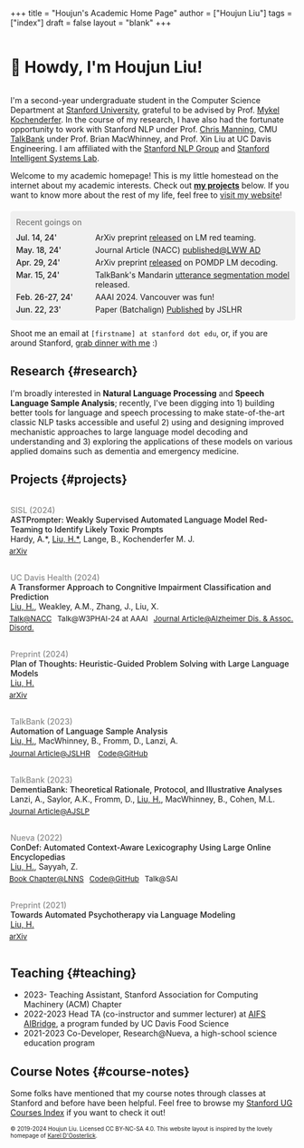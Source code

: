 +++
title = "Houjun's Academic Home Page"
author = ["Houjun Liu"]
tags = ["index"]
draft = false
layout = "blank"
+++

<h1 style="display:inline-block"> 👋 Howdy, I'm Houjun Liu! </h1>

I'm a second-year undergraduate student in the Computer Science Department at [Stanford University](https://www.stanford.edu/), grateful to be advised by Prof. [Mykel Kochenderfer](https://mykel.kochenderfer.com/). In the course of my research, I have also had the fortunate opportunity to work with Stanford NLP under Prof. [Chris Manning](https://nlp.stanford.edu/~manning/), CMU [TalkBank](https://talkbank.org/) under Prof. Brian MacWhinney, and Prof. Xin Liu at UC Davis Engineering. I am affiliated with the [Stanford NLP Group](https://nlp.stanford.edu/) and [Stanford Intelligent Systems Lab](https://sisl.stanford.edu/).

Welcome to my academic homepage! This is my little homestead on the internet about my academic interests. Check out ****[my projects](#projects)**** below. If you want to know more about the rest of my life, feel free to [visit my website](https://www.jemoka.com/)!

<div style="background-color: #f0f0f0; padding: 1px 10px; border-radius: 5px; margin-top: 20px">
<div style="margin: 10px 0">
<span style="color: #262626; font-weight:500; color: #292929; opacity:0.6; font-size: 14px">Recent goings on</span>
<div style="margin-top: 10px; display: grid; column-gap: 20px; row-gap: 5px; grid-template-columns: 120px auto">
<span style="font-weight: 500">Jul. 14, 24'</span> <span>ArXiv preprint <a href="https://arxiv.org/abs/2407.09447">released</a> on LM red teaming.</span>
<span style="font-weight: 500">May. 18, 24'</span> <span>Journal Article (NACC) <a href="https://doi.org/10.1097/WAD.0000000000000619">published@LWW AD</a></span>
<span style="font-weight: 500">Apr. 29, 24'</span> <span>ArXiv preprint <a href="https://arxiv.org/abs/2404.19055">released</a> on POMDP LM decoding.</span>
<span style="font-weight: 500">Mar. 15, 24'</span> <span>TalkBank's Mandarin <a href="https://huggingface.co/talkbank/CHATUtterance-zh_CN">utterance segmentation model</a> released. </span>
<span style="font-weight: 500">Feb. 26-27, 24'</span> <span>AAAI 2024. Vancouver was fun!</span>
<span style="font-weight: 500">Jun. 22, 23'</span> <span>Paper (Batchalign) <a  target="_top" href="https://www.ncbi.nlm.nih.gov/pmc/articles/PMC10555460/"  target="_top">Published</a> by JSLHR</span>
</div>
</div>
</div>

Shoot me an email at `[firstname] at stanford dot edu`, or, if you are around Stanford, [grab dinner with me](https://cal.com/houjun/dinner) :)


## Research {#research}

I'm broadly interested in ****Natural Language Processing**** and ****Speech Language Sample Analysis****; recently, I've been digging into 1) building better tools for language and speech processing to make state-of-the-art classic NLP tasks accessible and useful 2) using and designing improved mechanistic approaches to large language model decoding and understanding and 3) exploring the applications of these models on various applied domains such as dementia and emergency medicine.


## Projects {#projects}

<div style="padding: 15px 0">
<div style="font-weight: 500; font-size: 14px; opacity: 0.5">SISL (2024)</div>
<div style="font-weight: 500">ASTPrompter: Weakly Supervised Automated Language Model Red-Teaming to Identify Likely Toxic Prompts</div>
<div>Hardy, A.*, <u>Liu, H.*</u>, Lange, B., Kochenderfer M. J.</div>
<div style="padding-top: 5px; transform: translateX(-2px)"><span class="tag"><a  target="_top" href="https://arxiv.org/abs/2407.09447">arXiv</a></span></div>
</div>

<div style="padding: 15px 0">
<div style="font-weight: 500; font-size: 14px; opacity: 0.5">UC Davis Health (2024)</div>
<div style="font-weight: 500">A Transformer Approach to Congnitive Impairment Classification and Prediction</div>
<div><u>Liu, H.</u>, Weakley, A.M., Zhang, J., Liu, X.</div>
<div style="padding-top: 5px; transform: translateX(-2px)"><span class="tag"><a  target="_top" href="https://docs.google.com/presentation/d/1J5WUGUXbVlG5Fl4cQdu6FuNVFTPB2NTW/edit?usp=sharing&ouid=112528726606349722398&rtpof=true&sd=true">Talk@NACC</a></span><span class="tag">Talk@W3PHAI-24 at AAAI</span><span class="tag"><a  target="_top" href="https://doi.org/10.1097/WAD.0000000000000619">Journal Article@Alzheimer Dis. & Assoc. Disord.</a></span></div>
</div>

<div style="padding: 15px 0">
<div style="font-weight: 500; font-size: 14px; opacity: 0.5">Preprint (2024)</div>
<div style="font-weight: 500">Plan of Thoughts: Heuristic-Guided Problem Solving with Large Language Models</div>
<div><u>Liu, H.</u></div>
<div style="padding-top: 5px; transform: translateX(-2px)"><span class="tag"><a  target="_top" href="https://arxiv.org/abs/2404.19055">arXiv</a></span></div>
</div>

<div style="padding: 15px 0">
<div style="font-weight: 500; font-size: 14px; opacity: 0.5">TalkBank (2023)</div>
<div style="font-weight: 500">Automation of Language Sample Analysis</div>
<div><u>Liu, H.</u>, MacWhinney, B., Fromm, D., Lanzi, A.</div>
<div style="padding-top: 5px; transform: translateX(-2px)">
<span class="tag"><a  target="_top" href="https://pubs.asha.org/doi/10.1044/2023_JSLHR-22-00642">Journal Article@JSLHR</a></span>
<span class="tag"><a  target="_top" href="https://github.com/talkbank/batchalign2">Code@GitHub</a></span>
</div>
</div>

<div style="padding: 15px 0">
<div style="font-weight: 500; font-size: 14px; opacity: 0.5">TalkBank (2023)</div>
<div style="font-weight: 500">DementiaBank: Theoretical Rationale, Protocol, and Illustrative Analyses</div>
<div>Lanzi, A., Saylor, A.K., Fromm, D., <u>Liu, H.</u>, MacWhinney, B., Cohen, M.L. </div>
<div style="padding-top: 5px; transform: translateX(-2px)"><span class="tag"><a  target="_top" href="https://doi.org/10.1044/2022_AJSLP-22-00281">Journal Article@AJSLP</a></span></div>
</div>

<div style="padding: 15px 0">
<div style="font-weight: 500; font-size: 14px; opacity: 0.5">Nueva (2022)</div>
<div style="font-weight: 500">ConDef: Automated Context-Aware Lexicography Using Large Online Encyclopedias</div>
<div><u>Liu, H.</u>, Sayyah, Z.</div>
<div style="padding-top: 5px; transform: translateX(-2px)"><span class="tag"><a  target="_top" href="https://doi.org/10.1007/978-3-031-10464-0_41">Book Chapter@LNNS</a></span><span class="tag"><a  target="_top" href="https://github.com/jklsnt/dictembed">Code@GitHub</a></span><span class="tag">Talk@SAI</span></div>
</div>

<div style="padding: 15px 0">
<div style="font-weight: 500; font-size: 14px; opacity: 0.5">Preprint (2021)</div>
<div style="font-weight: 500">Towards Automated Psychotherapy via Language Modeling</div>
<div><u>Liu, H.</u></div>
<div style="padding-top: 5px; transform: translateX(-2px)"><span class="tag"><a  target="_top" href="https://arxiv.org/abs/2104.10661">arXiv</a></span></div>
</div>


## Teaching {#teaching}

-   2023- Teaching Assistant, Stanford Association for Computing Machinery (ACM) Chapter
-   2022-2023 Head TA (co-instructor and summer lecturer) at [AIFS AIBridge](https://www.jemoka.com/posts/kbhaibridge_course_website/), a program funded by UC Davis Food Science
-   2021-2023 Co-Developer, Research@Nueva, a high-school science education program


## Course Notes {#course-notes}

Some folks have mentioned that my course notes through classes at Stanford and before have been helpful. Feel free to browse my [Stanford UG Courses Index](https://www.jemoka.com/posts/kbhstanford_courses_index/) if you want to check it out!

<style>
.tag {
font-size: 13px;
margin: 0 10px;
margin-left: 0;
cursor: default;
}
.tag > a {
border: 0 !important;
}
.tag > a:hover {
border-bottom: 0 !important;
}
</style>

<span style="font-size: 10px">© 2019-2024 Houjun Liu. Licensed CC BY-NC-SA 4.0. This website layout is inspired by the lovely homepage of <a  target="_top" href="https://kareldo.github.io/research">Karel D'Oosterlick</a>.</span>
